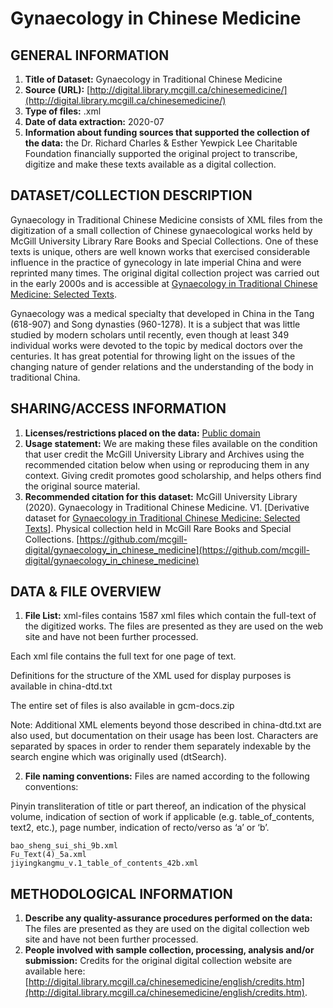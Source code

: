 # Gynaecology in Chinese Medicine

## GENERAL INFORMATION

1. **Title of Dataset:**  Gynaecology in Traditional Chinese Medicine 
2. **Source (URL):** [http://digital.library.mcgill.ca/chinesemedicine/](http://digital.library.mcgill.ca/chinesemedicine/) 
3. **Type of files:** .xml  
4. **Date of data extraction:** 2020-07 
5. **Information about funding sources that supported the collection of the data:** the Dr. Richard Charles & Esther Yewpick Lee Charitable Foundation financially supported the original project to transcribe, digitize and make these texts available as a digital collection.  

## DATASET/COLLECTION DESCRIPTION

Gynaecology in Traditional Chinese Medicine consists of XML files from the digitization of a small collection of Chinese gynaecological works held by McGill University Library Rare Books and Special Collections. One of these texts is unique, others are well known works that exercised considerable influence in the practice of gynecology in late imperial China and were reprinted many times. The original digital collection project was carried out in the early 2000s and is accessible at [Gynaecology in Traditional Chinese Medicine: Selected Texts](http://digital.library.mcgill.ca/chinesemedicine).

Gynaecology was a medical specialty that developed in China in the Tang (618-907) and Song dynasties (960-1278). It is a subject that was little studied by modern scholars until recently, even though at least 349 individual works were devoted to the topic by medical doctors over the centuries. It has great potential for throwing light on the issues of the changing nature of gender relations and the understanding of the body in traditional China.  

## SHARING/ACCESS INFORMATION

1. **Licenses/restrictions placed on the data:** [Public domain](https://creativecommons.org/publicdomain/mark/1.0/) 
2. **Usage statement:** We are making these files available on the condition that user credit the McGill University Library and Archives using the recommended citation below when using or reproducing them in any context. Giving credit promotes good scholarship, and helps others find the original source material. 
3. **Recommended citation for this dataset:** McGill University Library (2020). Gynaecology in Traditional Chinese Medicine. V1. \[Derivative dataset for [Gynaecology in Traditional Chinese Medicine: Selected Texts](http://digital.library.mcgill.ca/chinesemedicine/)\]. Physical collection held in McGill Rare Books and Special Collections. [https://github.com/mcgill-digital/gynaecology_in_chinese_medicine](https://github.com/mcgill-digital/gynaecology_in_chinese_medicine) 

## DATA &amp; FILE OVERVIEW

1. **File List:**
xml-files contains 1587 xml files which contain the full-text of the digitized works. The files are presented as they are used on the web site and have not been further processed. 

Each xml file contains the full text for one page of text. 

Definitions for the structure of the XML used for display purposes is available in china-dtd.txt  

The entire set of files is also available in gcm-docs.zip 

Note: Additional XML elements beyond those described in china-dtd.txt are also used, but documentation on their usage has been lost. Characters are separated by spaces in order to render them separately indexable by the search engine which was originally used (dtSearch).

2. **File naming conventions:**
Files are named according to the following conventions: 

Pinyin transliteration of title or part thereof, an indication of the physical volume, indication of section of work if applicable (e.g. table_of_contents, text2, etc.), page number, indication of recto/verso as ‘a’ or ‘b’.

```E.g. Nukejiyao_v.2_text_27a.xml 
bao_sheng_sui_shi_9b.xml 
Fu_Text(4)_5a.xml 
jiyingkangmu_v.1_table_of_contents_42b.xml
```

## METHODOLOGICAL INFORMATION

1. **Describe any quality-assurance procedures performed on the data:** The files are presented as they are used on the digital collection web site and have not been further processed. 
2. **People involved with sample collection, processing, analysis and/or submission:** Credits for the original digital collection website are available here: [http://digital.library.mcgill.ca/chinesemedicine/english/credits.htm](http://digital.library.mcgill.ca/chinesemedicine/english/credits.htm). 
